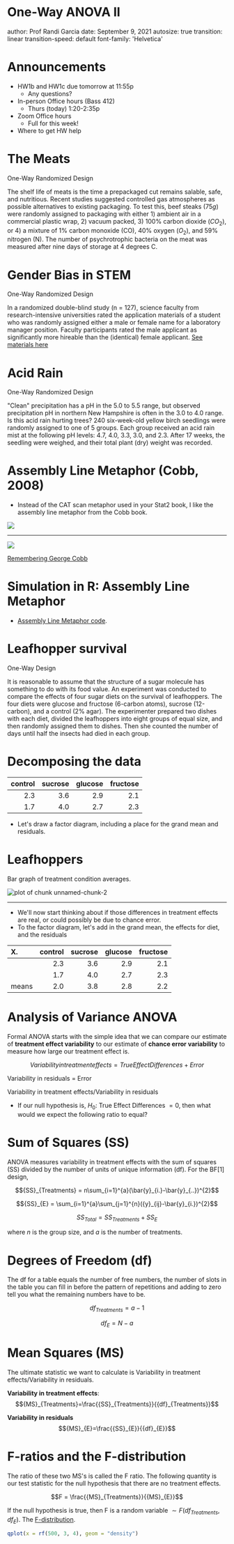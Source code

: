 One-Way ANOVA II
========================================================
author: Prof Randi Garcia
date: September 9, 2021
autosize: true
transition: linear
transition-speed: default
font-family: 'Helvetica'

<style>
.small-code pre code {
  font-size: 1em;
}
</style>

Announcements
========================================================

- HW1b and HW1c due tomorrow at 11:55p
    - Any questions?
- In-person Office hours (Bass 412)
    - Thurs (today) 1:20-2:35p
- Zoom Office hours
    - Full for this week!
- Where to get HW help

The Meats 
=======================================================
One-Way Randomized Design

The shelf life of meats is the time a prepackaged cut remains salable, safe, and nutritious. Recent studies suggested controlled gas atmospheres as possible alternatives to existing packaging. To test this, beef steaks (75$g$) were randomly assigned to packaging with either 1) ambient air in a  commercial plastic wrap, 2) vacuum packed, 3) 100% carbon dioxide ($CO_2$), or 4) a mixture of 1% carbon monoxide (CO), 40% oxygen ($O_2$), and 59% nitrogen (N). The number of psychrotrophic bacteria on the meat was measured after nine days of storage at 4 degrees C.

Gender Bias in STEM
=======================================================
One-Way Randomized Design 

In a randomized double-blind study (n = 127), science faculty from research-intensive universities rated the application materials of a student who was randomly assigned either a male or female name for a laboratory manager position. Faculty participants rated the male applicant as significantly more hireable than the (identical) female applicant. [See materials here](http://www.pnas.org/content/suppl/2012/09/16/1211286109.DCSupplemental/pnas.201211286SI.pdf#nameddest=STXT)

Acid Rain   
=======================================================
One-Way Randomized Design

"Clean" precipitation has a pH in the 5.0 to 5.5 range, but observed precipitation pH in northern New Hampshire is often in the 3.0 to 4.0 range. Is this acid rain hurting trees? 240 six-week-old yellow birch seedlings were randomly assigned to one of 5 groups. Each group received an acid rain mist at the following pH levels: 4.7, 4.0, 3.3, 3.0, and 2.3. After 17 weeks, the seedling were weighed, and their total plant (dry) weight was recorded. 

Assembly Line Metaphor (Cobb, 2008)
========================================================

- Instead of the CAT scan metaphor used in your Stat2 book, I like the assembly line metaphor from the Cobb book.

![](https://thumbs.gfycat.com/MelodicCalculatingBluejay.webp)

***

![](03_one-way-ANOVAII-figure/cobb.png)

[Remembering George Cobb](https://magazine.amstat.org/blog/2020/07/01/remembering-george-cobb-1947-2020/)



Simulation in R: Assembly Line Metaphor
=======================================================
- [Assembly Line Metaphor code](https://randilgarcia.github.io/sds290fall21//lectures/03_informal_anova.Rmd).

Leafhopper survival
=======================================================
One-Way Design

It is reasonable to assume that the structure of a sugar molecule has something to do with its food value.
An experiment was conducted to compare the effects of four sugar diets on the survival of leafhoppers. The four diets were glucose and fructose (6-carbon atoms), sucrose (12-carbon), and a control (2% agar). The experimenter prepared two dishes with each diet, divided the leafhoppers into eight groups of equal size, and then randomly assigned them to dishes. Then she counted the number of days until half the insects had died in each group.

Decomposing the data
=======================================================

| control| sucrose| glucose| fructose|
|-------:|-------:|-------:|--------:|
|     2.3|     3.6|     2.9|      2.1|
|     1.7|     4.0|     2.7|      2.3|

- Let's draw a factor diagram, including a place for the grand mean and residuals.

Leafhoppers
=======================================================

Bar graph of treatment condition averages. 

![plot of chunk unnamed-chunk-2](03_one-way-ANOVAII-figure/unnamed-chunk-2-1.png)

***

- We'll now start thinking about if those differences in treatment effects are real, or could possibly be due to chance error. 
- To the factor diagram, let's add in the grand mean, the effects for diet, and the residuals

|X.    | control| sucrose| glucose| fructose|
|:-----|-------:|-------:|-------:|--------:|
|      |     2.3|     3.6|     2.9|      2.1|
|      |     1.7|     4.0|     2.7|      2.3|
|means |     2.0|     3.8|     2.8|      2.2|

Analysis of Variance ANOVA
=======================================================
Formal ANOVA starts with the simple idea that we can compare our estimate of **treatment effect variability** to our estimate of **chance error variability** to measure how large our treatment effect is. 

$$Variability in treatment effects = True Effect Differences + Error$$

Variability in residuals = Error

Variability in treatment effects/Variability in residuals

- If our null hypothesis is, ${H}_{0}$: True Effect Differences $=0$, then what would we expect the following ratio to equal?


Sum of Squares (SS)
=======================================================
ANOVA measures variability in treatment effects with the sum of squares (SS) divided by the number of units of unique information (df). For the BF[1] design,

$${SS}_{Treatments} = n\sum_{i=1}^{a}(\bar{y}_{i.}-\bar{y}_{..})^{2}$$

$${SS}_{E} = \sum_{i=1}^{a}\sum_{j=1}^{n}({y}_{ij}-\bar{y}_{i.})^{2}$$

$${SS}_{Total} = {SS}_{Treatments} + {SS}_{E}$$

where $n$ is the group size, and $a$ is the number of treatments.

Degrees of Freedom (df)
=======================================================
The df for a table equals the number of free numbers, the number of slots in the table you can fill in before the pattern of repetitions and adding to zero tell you what the remaining numbers have to be. 

$${df}_{Treatments}=a-1$$

$${df}_{E}=N-a$$

Mean Squares (MS)
=======================================================
The ultimate statistic we want to calculate is Variability in treatment effects/Variability in residuals.

**Variability in treatment effects**:
$${MS}_{Treatments}=\frac{{SS}_{Treatments}}{{df}_{Treatments}}$$

**Variability in residuals**
$${MS}_{E}=\frac{{SS}_{E}}{{df}_{E}}$$


F-ratios and the F-distribution
=======================================================
The ratio of these two MS's is called the F ratio. The following quantity is our test statistic for the null hypothesis that there are no treatment effects.

$$F = \frac{{MS}_{Treatments}}{{MS}_{E}}$$

If the null hypothesis is true, then F is a random variable $\sim F({df}_{Treatments}, {df}_{E})$. The [F-distribution](https://en.wikipedia.org/wiki/F-distribution).


```r
qplot(x = rf(500, 3, 4), geom = "density")
```



<!-- Six Fisher Assumptions -->
<!-- ======================================================= -->
<!-- type: section -->

<!-- Six Fisher Assumptions -->
<!-- ======================================================= -->
<!-- ![](04_exp_decisions-figure/CA-SINZ2.png) -->

<!-- *** -->

<!-- - C. Constant effects -->
<!-- - A. Additive effects -->
<!-- - S. Same standard deviations -->
<!-- - I. Independent residuals -->
<!-- - N. Normally distributed residuals -->
<!-- - Z. Zero mean residuals -->

<!-- C. Constant effects -->
<!-- ======================================================= -->

<!-- We assume every observation in a similar condition is affected exactly the same. (Gets the same true score).   -->

<!-- ```{r, eval=FALSE} -->
<!-- animals_sim <- animals %>% -->
<!--   mutate(benchmark = mean(calm)) %>% -->
<!--   group_by(animal) %>% -->
<!--   mutate(animal_mean = mean(calm), -->
<!--          aminal_effect = animal_mean - benchmark) -->
<!-- ``` -->

<!-- A. Additive effects -->
<!-- ======================================================= -->

<!-- We add the effects as we go down the assembly line.  -->

<!-- The interaction effect captures the possibility that conditions have non-additive effects, but it is also added to everythign else.  -->

<!-- ```{r, eval=FALSE} -->
<!-- calm_sim = benchmark  -->
<!--          + aminal_effect  -->
<!--          + cue_effect  -->
<!--          + interaction_effect  -->
<!--          + student_effect  -->
<!-- ``` -->

<!-- S. Same standard deviations -->
<!-- ======================================================= -->

<!-- The peice of code for adding error is not dependent on which condition the observations is in. -->

<!-- ```{r, eval=FALSE} -->
<!--  + rnorm(64, 0, 0.65) -->
<!-- ``` -->

<!-- I. Independent residuals -->
<!-- ======================================================= -->

<!-- Takes 64 independent draws from a normal distribution. -->

<!-- ```{r, eval=FALSE} -->
<!--  + rnorm(64, 0, 0.65) -->
<!-- ``` -->

<!-- N. Normally distributed residuals -->
<!-- ======================================================= -->

<!-- It's `rnorm()`, and not `rbinom()` or `rpois()`... -->

<!-- ```{r, eval=FALSE} -->
<!--  + rnorm(64, 0, 0.65) -->
<!-- ``` -->

<!-- Z. Zero mean residuals -->
<!-- ======================================================= -->

<!-- The second argument is the mean. -->

<!-- ```{r, eval=FALSE} -->
<!--  + rnorm(64, 0, 0.65) -->
<!-- ``` -->
